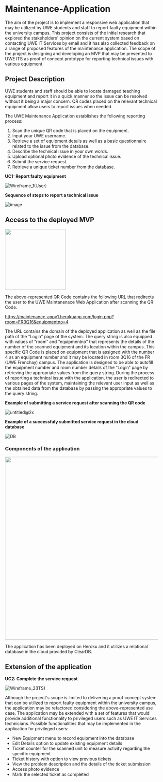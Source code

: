 # Maintenance-Application

The aim of the project is to implement a responsive web application that may be utilized by UWE students and staff to report faulty equipment within the university campus. This project consists of the initial research that explored the stakeholders' opinion on the current system based on contacting UWE IT Services by email and it has also collected feedback on a range of proposed features of the maintenance application. The scope of the project is designing and developing an MVP that may be presented to UWE ITS as proof of concept prototype for reporting technical issues with various equipment.

## Project Description

UWE students and staff should be able to locate damaged teaching equipment and report it in a quick manner so the issue can be resolved without it being a major concern. QR codes placed on the relevant technical equipment allow users to report issues when needed.

The UWE Maintenance Application establishes the following reporting process:

1. Scan the unique QR code that is placed on the equipment.
2. Input your UWE username.
3. Retrieve a set of equipment details as well as a basic questionnaire related to the issue from the database.
4. Describe the technical issue in your own words.
5. Upload optional photo evidence of the technical issue.
6. Submit the service request.
7. Retrieve a unique ticket number from the database.  
    
**UC1: Report faulty equipment**  

![Wireframe_1(User)](https://user-images.githubusercontent.com/79979904/180199178-2ed540fe-ec46-483e-ae37-6a7db17bffa6.png)  
  
  
**Sequence of steps to report a technical issue**  

![image](https://user-images.githubusercontent.com/79979904/180201836-8b133397-4820-49df-b896-626180cdc329.png)  

## Access to the deployed MVP

<img src="https://user-images.githubusercontent.com/79979904/180199771-f7100d7b-a13f-4c86-a851-07e6424b096f.png" width="200">

The above-represented QR Code contains the following URL that redirects the user to the UWE Maintanenace Web Application after scanning the QR Code. 

https://maintenance-appv1.herokuapp.com/login.php?room=FR3Q16&equipmentno=4

The URL contains the domain of the deployed application as well as the file path of the “Login” page of the system. The query string is also equipped with values of “room” and “equipmentno” that represents the details of the number of the scanned equipment and its location within the campus. 
This specific QR Code is placed on equipment that is assigned with the number 4 as an equipment number and it may be located in room 3Q16 of the FR (UWE Frenchay) campus. The application is designed to be able to autofill the equipment number and room number details of the “Login” page by retrieving the appropriate values from the query string.
During the process of reporting a technical issue with the application, the user is redirected to various pages of the system, maintaining the relevant user input as well as the obtained data from the database by passing the appropriate values to the query string.  

**Example of submitting a service request after scanning the QR code**  

![untitled@2x](https://user-images.githubusercontent.com/79979904/180428849-d0222df0-dca0-457e-abb3-3b5ca1f87af3.png)

**Example of a successfuly submitted service request in the cloud database**

![DB](https://user-images.githubusercontent.com/79979904/180403775-c80867ab-e18c-4347-8c1e-0e6d25dd29d9.PNG)  

### Components of the application

<img src="https://user-images.githubusercontent.com/79979904/180219145-9caa0eea-bec7-4c74-9fd9-dbe5d1d69083.png" width="700" height="600">

The application has been deployed on Heroku and it utilizes a relational database in the cloud provided by ClearDB.  

## Extension of the application  
**UC2: Complete the service request**  

![Wireframe_2(ITS)](https://user-images.githubusercontent.com/79979904/180199257-a7e0cba0-b3c7-4dd0-a5fa-112cbea8d825.png)

Although the project's scope is limited to delivering a proof concept system that can be utilized to report faulty equipment within the university campus, the application may be refactored considering the above-represented use case. The application may be extended with a set of features that would provide additional functionality to privileged users such as UWE IT Services technicians. Possible functionalities that may be implemented in the application for privileged users:  

* New Equipment menu to record equipment into the database
* Edit Details option to update existing equipment details
* Ticket counter for the scanned unit to measure activity regarding the specific equipment
* Ticket history with option to view previous tickets
* View the problem description and the details of the ticket submission
* Access photo evidence 
* Mark the selected ticket as completed






